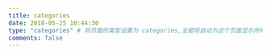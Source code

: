 ```yaml
---
title: categories
date: 2018-05-25 10:44:30
type: "categories" # 将页面的类型设置为 categories,主题将自动为这个页面显示所有分类
comments: false
---
```

